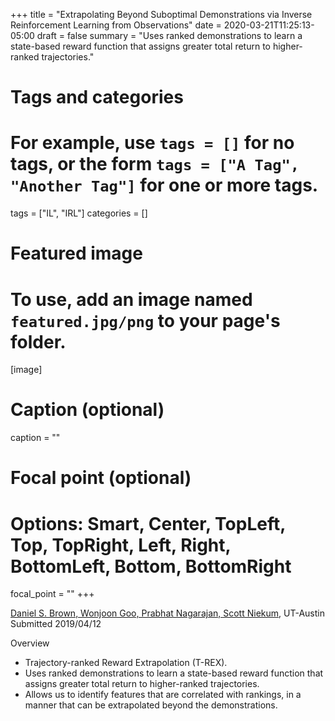 +++
title = "Extrapolating Beyond Suboptimal Demonstrations via Inverse Reinforcement Learning from Observations"
date = 2020-03-21T11:25:13-05:00
draft = false
summary = "Uses ranked demonstrations to learn a state-based reward function that assigns greater total return to higher-ranked trajectories."

# Tags and categories
# For example, use `tags = []` for no tags, or the form `tags = ["A Tag", "Another Tag"]` for one or more tags.
tags = ["IL", "IRL"]
categories = []

# Featured image
# To use, add an image named `featured.jpg/png` to your page's folder.
[image]
  # Caption (optional)
  caption = ""

  # Focal point (optional)
  # Options: Smart, Center, TopLeft, Top, TopRight, Left, Right, BottomLeft, Bottom, BottomRight
  focal_point = ""
+++

[Daniel S. Brown, Wonjoon Goo, Prabhat Nagarajan, Scott Niekum](https://arxiv.org/abs/1904.06387), UT-Austin Submitted 2019/04/12

Overview
* Trajectory-ranked Reward Extrapolation (T-REX).
* Uses ranked demonstrations to learn a state-based reward function that assigns greater total return to higher-ranked trajectories.
* Allows us to identify features that are correlated with rankings, in a manner that can be extrapolated beyond the demonstrations.
